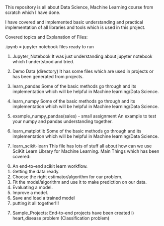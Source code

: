 This repository is all about Data Science, Machine Learning course from scratch which I have done.

I have covered and implemented basic understanding and practical implementation of all libraries and tools which is used in this project.

Covered topics and Explanation of Files:

.ipynb = jupyter notebook files ready to run

1) Jupyter_Notebook
It was just understanding about jupyter notebook which I undertstood and tried.

2) Demo Data (directory)
It has some files which are used in projects or has been generated from projects.

3) learn_pandas
Some of the basic methods go through and its implementation which will be helpful in Machine learning/Data Science.

3) learn_numpy
Some of the basic methods go through and its implementation which will be helpful in Machine learning/Data Science.

4) example_numpy_pandas(sales) - small assignment
An example to test your numpy and pandas understanding together.

5) learn_matplotlib
Some of the basic methods go through and its implementation which will be helpful in Machine learning/Data Science.

6) learn_scikit-learn
This file has lots of stuff all about how can we use SciKit Learn Library for Machine Learning.
Main Things which has been covered:

0. An end-to-end scikit learn workflow.
1. Getting the data ready.
2. Choose the right estimator/algorithm for our problem.
3. Fit the model/algorithm and use it to make prediction on our data. 
4. Evaluating a model.
5. Improve a model.
6. Save and load a trained model
7. putting it all together!!!

7) Sample_Projects:
	End-to-end projects have been created
	i) heart_disease problem (Classification problem)
